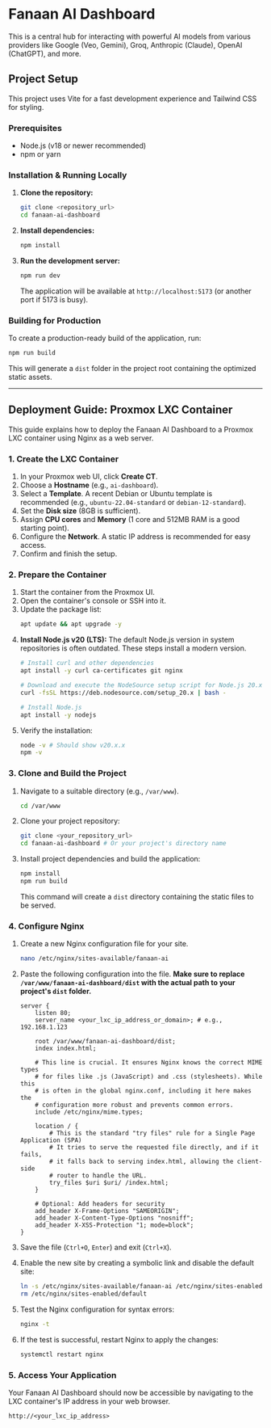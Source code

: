 # Fanaan AI Dashboard

This is a central hub for interacting with powerful AI models from various providers like Google (Veo, Gemini), Groq, Anthropic (Claude), OpenAI (ChatGPT), and more.

## Project Setup

This project uses Vite for a fast development experience and Tailwind CSS for styling.

### Prerequisites

- Node.js (v18 or newer recommended)
- npm or yarn

### Installation & Running Locally

1.  **Clone the repository:**
    ```bash
    git clone <repository_url>
    cd fanaan-ai-dashboard
    ```

2.  **Install dependencies:**
    ```bash
    npm install
    ```

3.  **Run the development server:**
    ```bash
    npm run dev
    ```
    The application will be available at `http://localhost:5173` (or another port if 5173 is busy).

### Building for Production

To create a production-ready build of the application, run:

```bash
npm run build
```

This will generate a `dist` folder in the project root containing the optimized static assets.

---

## Deployment Guide: Proxmox LXC Container

This guide explains how to deploy the Fanaan AI Dashboard to a Proxmox LXC container using Nginx as a web server.

### 1. Create the LXC Container

1.  In your Proxmox web UI, click **Create CT**.
2.  Choose a **Hostname** (e.g., `ai-dashboard`).
3.  Select a **Template**. A recent Debian or Ubuntu template is recommended (e.g., `ubuntu-22.04-standard` or `debian-12-standard`).
4.  Set the **Disk size** (8GB is sufficient).
5.  Assign **CPU cores** and **Memory** (1 core and 512MB RAM is a good starting point).
6.  Configure the **Network**. A static IP address is recommended for easy access.
7.  Confirm and finish the setup.

### 2. Prepare the Container

1.  Start the container from the Proxmox UI.
2.  Open the container's console or SSH into it.
3.  Update the package list:
    ```bash
    apt update && apt upgrade -y
    ```
4.  **Install Node.js v20 (LTS):** The default Node.js version in system repositories is often outdated. These steps install a modern version.
    ```bash
    # Install curl and other dependencies
    apt install -y curl ca-certificates git nginx

    # Download and execute the NodeSource setup script for Node.js 20.x
    curl -fsSL https://deb.nodesource.com/setup_20.x | bash -

    # Install Node.js
    apt install -y nodejs
    ```
5.  Verify the installation:
    ```bash
    node -v # Should show v20.x.x
    npm -v
    ```

### 3. Clone and Build the Project

1.  Navigate to a suitable directory (e.g., `/var/www`).
    ```bash
    cd /var/www
    ```
2.  Clone your project repository:
    ```bash
    git clone <your_repository_url>
    cd fanaan-ai-dashboard # Or your project's directory name
    ```
3.  Install project dependencies and build the application:
    ```bash
    npm install
    npm run build
    ```
    This command will create a `dist` directory containing the static files to be served.

### 4. Configure Nginx

1.  Create a new Nginx configuration file for your site.
    ```bash
    nano /etc/nginx/sites-available/fanaan-ai
    ```

2.  Paste the following configuration into the file. **Make sure to replace `/var/www/fanaan-ai-dashboard/dist` with the actual path to your project's `dist` folder.**

    ```nginx
    server {
        listen 80;
        server_name <your_lxc_ip_address_or_domain>; # e.g., 192.168.1.123

        root /var/www/fanaan-ai-dashboard/dist;
        index index.html;

        # This line is crucial. It ensures Nginx knows the correct MIME types
        # for files like .js (JavaScript) and .css (stylesheets). While this
        # is often in the global nginx.conf, including it here makes the
        # configuration more robust and prevents common errors.
        include /etc/nginx/mime.types;

        location / {
            # This is the standard "try files" rule for a Single Page Application (SPA)
            # It tries to serve the requested file directly, and if it fails,
            # it falls back to serving index.html, allowing the client-side
            # router to handle the URL.
            try_files $uri $uri/ /index.html;
        }

        # Optional: Add headers for security
        add_header X-Frame-Options "SAMEORIGIN";
        add_header X-Content-Type-Options "nosniff";
        add_header X-XSS-Protection "1; mode=block";
    }
    ```

3.  Save the file (`Ctrl+O`, `Enter`) and exit (`Ctrl+X`).

4.  Enable the new site by creating a symbolic link and disable the default site:
    ```bash
    ln -s /etc/nginx/sites-available/fanaan-ai /etc/nginx/sites-enabled/
    rm /etc/nginx/sites-enabled/default
    ```

5.  Test the Nginx configuration for syntax errors:
    ```bash
    nginx -t
    ```

6.  If the test is successful, restart Nginx to apply the changes:
    ```bash
    systemctl restart nginx
    ```

### 5. Access Your Application

Your Fanaan AI Dashboard should now be accessible by navigating to the LXC container's IP address in your web browser.
```
http://<your_lxc_ip_address>
```